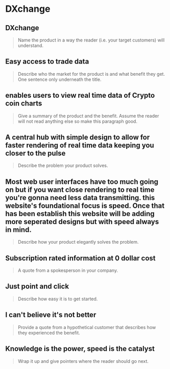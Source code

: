 # DXchange #

<!-- 
> This material was originally posted [here](http://www.quora.com/What-is-Amazons-approach-to-product-development-and-product-management). It is reproduced here for posterities sake.

There is an approach called "working backwards" that is widely used at Amazon. They work backwards from the customer, rather than starting with an idea for a product and trying to bolt customers onto it. While working backwards can be applied to any specific product decision, using this approach is especially important when developing new products or features.

For new initiatives a product manager typically starts by writing an internal press release announcing the finished product. The target audience for the press release is the new/updated product's customers, which can be retail customers or internal users of a tool or technology. Internal press releases are centered around the customer problem, how current solutions (internal or external) fail, and how the new product will blow away existing solutions.

If the benefits listed don't sound very interesting or exciting to customers, then perhaps they're not (and shouldn't be built). Instead, the product manager should keep iterating on the press release until they've come up with benefits that actually sound like benefits. Iterating on a press release is a lot less expensive than iterating on the product itself (and quicker!).

If the press release is more than a page and a half, it is probably too long. Keep it simple. 3-4 sentences for most paragraphs. Cut out the fat. Don't make it into a spec. You can accompany the press release with a FAQ that answers all of the other business or execution questions so the press release can stay focused on what the customer gets. My rule of thumb is that if the press release is hard to write, then the product is probably going to suck. Keep working at it until the outline for each paragraph flows. 

Oh, and I also like to write press-releases in what I call "Oprah-speak" for mainstream consumer products. Imagine you're sitting on Oprah's couch and have just explained the product to her, and then you listen as she explains it to her audience. That's "Oprah-speak", not "Geek-speak".

Once the project moves into development, the press release can be used as a touchstone; a guiding light. The product team can ask themselves, "Are we building what is in the press release?" If they find they're spending time building things that aren't in the press release (overbuilding), they need to ask themselves why. This keeps product development focused on achieving the customer benefits and not building extraneous stuff that takes longer to build, takes resources to maintain, and doesn't provide real customer benefit (at least not enough to warrant inclusion in the press release).
 -->
 
## DXchange ##
  > Name the product in a way the reader (i.e. your target customers) will understand.

## Easy access to trade data ##
  > Describe who the market for the product is and what benefit they get. One sentence only underneath the title.

## enables users to view real time data of Crypto coin charts ##
  > Give a summary of the product and the benefit. Assume the reader will not read anything else so make this paragraph good.

## A central hub with simple design to allow for faster rendering of real time data keeping you closer to the pulse ##
  > Describe the problem your product solves.

## Most web user interfaces have too much going on but if you want close rendering to real time you're gonna need less data transmitting. this website's foundational focus is speed. Once that has been establish this website will be adding more seperated designs but with speed always in mind. ##
  > Describe how your product elegantly solves the problem.

## Subscription rated information at 0 dollar cost  ##
  > A quote from a spokesperson in your company.

## Just point and click ##
  > Describe how easy it is to get started.

## I can't believe it's not better ##
  > Provide a quote from a hypothetical customer that describes how they experienced the benefit.

## Knowledge is the power, speed is the catalyst ##
  > Wrap it up and give pointers where the reader should go next.
